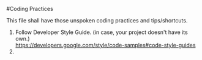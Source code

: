 #Coding Practices

This file shall have those unspoken coding practices and tips/shortcuts. 

1. Follow Developer Style Guide. (in case, your project doesn't have its own.) <br> https://developers.google.com/style/code-samples#code-style-guides
3. 
